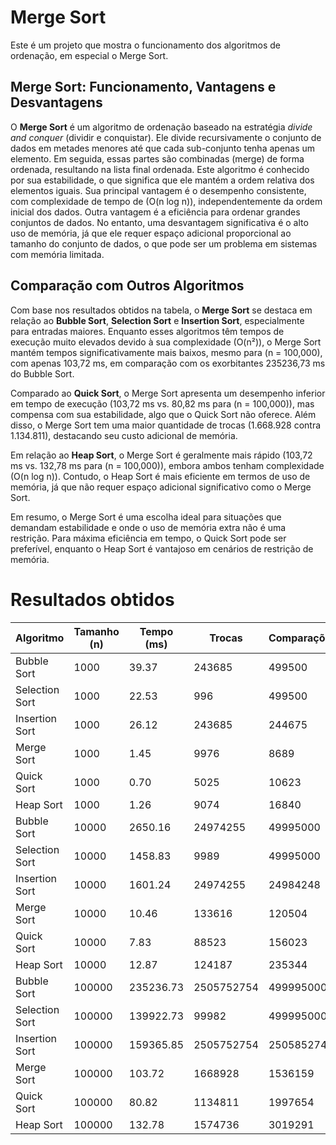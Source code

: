 # Merge Sort

Este é um projeto que mostra o funcionamento dos algoritmos de ordenação, em especial o Merge Sort.

## Merge Sort: Funcionamento, Vantagens e Desvantagens

O **Merge Sort** é um algoritmo de ordenação baseado na estratégia _divide and conquer_ (dividir e conquistar). Ele divide recursivamente o conjunto de dados em metades menores até que cada sub-conjunto tenha apenas um elemento. Em seguida, essas partes são combinadas (merge) de forma ordenada, resultando na lista final ordenada. Este algoritmo é conhecido por sua estabilidade, o que significa que ele mantém a ordem relativa dos elementos iguais. Sua principal vantagem é o desempenho consistente, com complexidade de tempo de \(O(n log n)\), independentemente da ordem inicial dos dados. Outra vantagem é a eficiência para ordenar grandes conjuntos de dados. No entanto, uma desvantagem significativa é o alto uso de memória, já que ele requer espaço adicional proporcional ao tamanho do conjunto de dados, o que pode ser um problema em sistemas com memória limitada.

## Comparação com Outros Algoritmos

Com base nos resultados obtidos na tabela, o **Merge Sort** se destaca em relação ao **Bubble Sort**, **Selection Sort** e **Insertion Sort**, especialmente para entradas maiores. Enquanto esses algoritmos têm tempos de execução muito elevados devido à sua complexidade \(O(n²)\), o Merge Sort mantém tempos significativamente mais baixos, mesmo para \(n = 100,000\), com apenas 103,72 ms, em comparação com os exorbitantes 235236,73 ms do Bubble Sort.

Comparado ao **Quick Sort**, o Merge Sort apresenta um desempenho inferior em tempo de execução (103,72 ms vs. 80,82 ms para \(n = 100,000\)), mas compensa com sua estabilidade, algo que o Quick Sort não oferece. Além disso, o Merge Sort tem uma maior quantidade de trocas (1.668.928 contra 1.134.811), destacando seu custo adicional de memória.

Em relação ao **Heap Sort**, o Merge Sort é geralmente mais rápido (103,72 ms vs. 132,78 ms para \(n = 100,000\)), embora ambos tenham complexidade \(O(n log n)\). Contudo, o Heap Sort é mais eficiente em termos de uso de memória, já que não requer espaço adicional significativo como o Merge Sort.

Em resumo, o Merge Sort é uma escolha ideal para situações que demandam estabilidade e onde o uso de memória extra não é uma restrição. Para máxima eficiência em tempo, o Quick Sort pode ser preferível, enquanto o Heap Sort é vantajoso em cenários de restrição de memória.

# Resultados obtidos

| Algoritmo      | Tamanho (n) | Tempo (ms) | Trocas     | Comparações |
| -------------- | ----------- | ---------- | ---------- | ----------- |
| Bubble Sort    | 1000        | 39.37      | 243685     | 499500      |
| Selection Sort | 1000        | 22.53      | 996        | 499500      |
| Insertion Sort | 1000        | 26.12      | 243685     | 244675      |
| Merge Sort     | 1000        | 1.45       | 9976       | 8689        |
| Quick Sort     | 1000        | 0.70       | 5025       | 10623       |
| Heap Sort      | 1000        | 1.26       | 9074       | 16840       |
| Bubble Sort    | 10000       | 2650.16    | 24974255   | 49995000    |
| Selection Sort | 10000       | 1458.83    | 9989       | 49995000    |
| Insertion Sort | 10000       | 1601.24    | 24974255   | 24984248    |
| Merge Sort     | 10000       | 10.46      | 133616     | 120504      |
| Quick Sort     | 10000       | 7.83       | 88523      | 156023      |
| Heap Sort      | 10000       | 12.87      | 124187     | 235344      |
| Bubble Sort    | 100000      | 235236.73  | 2505752754 | 4999950000  |
| Selection Sort | 100000      | 139922.73  | 99982      | 4999950000  |
| Insertion Sort | 100000      | 159365.85  | 2505752754 | 2505852741  |
| Merge Sort     | 100000      | 103.72     | 1668928    | 1536159     |
| Quick Sort     | 100000      | 80.82      | 1134811    | 1997654     |
| Heap Sort      | 100000      | 132.78     | 1574736    | 3019291     |
